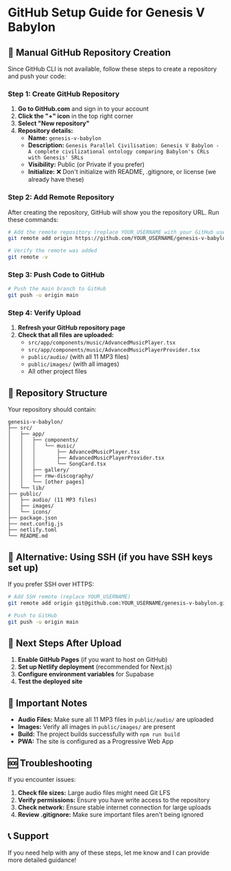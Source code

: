 # GitHub Setup Guide for Genesis V Babylon

## 🚀 Manual GitHub Repository Creation

Since GitHub CLI is not available, follow these steps to create a repository and push your code:

### Step 1: Create GitHub Repository

1. **Go to GitHub.com** and sign in to your account
2. **Click the "+" icon** in the top right corner
3. **Select "New repository"**
4. **Repository details:**
   - **Name:** `genesis-v-babylon`
   - **Description:** `Genesis Parallel Civilisation: Genesis V Babylon - A complete civilizational ontology comparing Babylon's CRLs with Genesis' SRLs`
   - **Visibility:** Public (or Private if you prefer)
   - **Initialize:** ❌ Don't initialize with README, .gitignore, or license (we already have these)

### Step 2: Add Remote Repository

After creating the repository, GitHub will show you the repository URL. Run these commands:

```bash
# Add the remote repository (replace YOUR_USERNAME with your GitHub username)
git remote add origin https://github.com/YOUR_USERNAME/genesis-v-babylon.git

# Verify the remote was added
git remote -v
```

### Step 3: Push Code to GitHub

```bash
# Push the main branch to GitHub
git push -u origin main
```

### Step 4: Verify Upload

1. **Refresh your GitHub repository page**
2. **Check that all files are uploaded:**
   - `src/app/components/music/AdvancedMusicPlayer.tsx`
   - `src/app/components/music/AdvancedMusicPlayerProvider.tsx`
   - `public/audio/` (with all 11 MP3 files)
   - `public/images/` (with all images)
   - All other project files

## 📁 Repository Structure

Your repository should contain:

```
genesis-v-babylon/
├── src/
│   ├── app/
│   │   ├── components/
│   │   │   └── music/
│   │   │       ├── AdvancedMusicPlayer.tsx
│   │   │       ├── AdvancedMusicPlayerProvider.tsx
│   │   │       └── SongCard.tsx
│   │   ├── gallery/
│   │   ├── rmw-discography/
│   │   └── [other pages]
│   └── lib/
├── public/
│   ├── audio/ (11 MP3 files)
│   ├── images/
│   └── icons/
├── package.json
├── next.config.js
├── netlify.toml
└── README.md
```

## 🔧 Alternative: Using SSH (if you have SSH keys set up)

If you prefer SSH over HTTPS:

```bash
# Add SSH remote (replace YOUR_USERNAME)
git remote add origin git@github.com:YOUR_USERNAME/genesis-v-babylon.git

# Push to GitHub
git push -u origin main
```

## 🚀 Next Steps After Upload

1. **Enable GitHub Pages** (if you want to host on GitHub)
2. **Set up Netlify deployment** (recommended for Next.js)
3. **Configure environment variables** for Supabase
4. **Test the deployed site**

## 📝 Important Notes

- **Audio Files:** Make sure all 11 MP3 files in `public/audio/` are uploaded
- **Images:** Verify all images in `public/images/` are present
- **Build:** The project builds successfully with `npm run build`
- **PWA:** The site is configured as a Progressive Web App

## 🆘 Troubleshooting

If you encounter issues:

1. **Check file sizes:** Large audio files might need Git LFS
2. **Verify permissions:** Ensure you have write access to the repository
3. **Check network:** Ensure stable internet connection for large uploads
4. **Review .gitignore:** Make sure important files aren't being ignored

## 📞 Support

If you need help with any of these steps, let me know and I can provide more detailed guidance!
